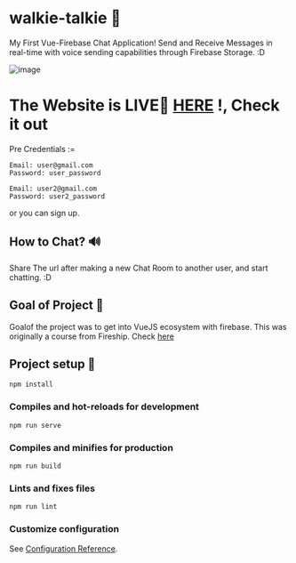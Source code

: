 # walkie-talkie 🦜

My First Vue-Firebase Chat Application! Send and Receive Messages in real-time with voice sending capabilities through Firebase Storage. :D

![image](https://media.graphcms.com/dpSMkieSoGayNtlb8DfC)

# The Website is LIVE🔴 [HERE](https://walkie-talkie-d2910.web.app/#/) !, Check it out

Pre Credentials :=
```
Email: user@gmail.com
Password: user_password
```

```
Email: user2@gmail.com
Password: user2_password
```

or you can sign up.

## How to Chat? 🔊

Share The url after making a new Chat Room to another user, and start chatting. :D

## Goal of Project 🥅

Goalof the project was to get into VueJS ecosystem with firebase. This was originally a course from Fireship. Check [here](https://fireship.io/courses/vue/)  

## Project setup 📑

```
npm install
```

### Compiles and hot-reloads for development

```
npm run serve
```

### Compiles and minifies for production

```
npm run build
```

### Lints and fixes files

```
npm run lint
```

### Customize configuration

See [Configuration Reference](https://cli.vuejs.org/config/).
